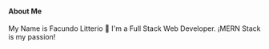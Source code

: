 #### About Me
My Name is Facundo Litterio 👋
I'm a Full Stack Web Developer. 
¡MERN Stack is my passion!

